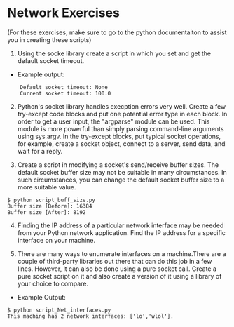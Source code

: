 
# Network Exercises
(For these exercises, make sure to go to the python documentaiton to assist you in creating these scripts) 

1. Using the socke library create a script in which you set and get the default socket timeout.
 * Example output:
  ``` $ python script_timeout.py
      Default socket timeout: None
      Current socket timeout: 100.0
 ```

2. Python's socket library handles execption errors very well. Create a few try-except code blocks and put one potential error type in each block. In order to get a user input, the "argparse" module can be used. This module is more powerful than simply parsing command-line arguments using sys.argv. In the try-except blocks, put typical socket operations, for example, create a socket object, connect to a server, send data, and wait for a reply.

3. Create a script in modifying a socket's send/receive buffer sizes.
The default socket buffer size may not be suitable in many circumstances. In such circumstances, you can change the default socket buffer size to a more suitable value.
```
$ python script_buff_size.py
Buffer size [Before]: 16384
Buffer size [After]: 8192

```
4. Finding the IP address of a particular network interface may be needed from your Python network application. Find the IP address for a specific interface on your machine. 

5. There are many ways to enumerate interfaces on a machine.There are a couple of third-party libraries out there that can do this job in a few lines. However, it can also be done using a pure socket call. Create a pure socket script on it and also create a version of it using a library of your choice to compare. 

* Example Output:
```
$ python script_Net_interfaces.py
This maching has 2 network interfaces: ['lo','wlol'].

```

